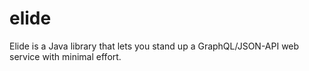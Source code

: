 # elide
Elide is a Java library that lets you stand up a GraphQL/JSON-API web service with minimal effort. 
